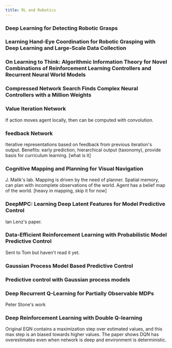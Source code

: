 ```yaml
---
title: RL and Robotics
---
```


### Deep Learning for Detecting Robotic Grasps

### Learning Hand-Eye Coordination for Robotic Grasping with Deep Learning and Large-Scale Data Collection

### On Learning to Think: Algorithmic Information Theory for Novel Combinations of Reinforcement Learning Controllers and Recurrent Neural World Models

### Compressed Network Search Finds Complex Neural Controllers with a Million Weights

### Value Iteration Network
If action moves agent locally, then can be computed with convolution.

### feedback Network

Iterative representations based on feedback from previous iteration's output. Benefits: early prediction, hierarchical output (taxonomy), provide basis for curriculum learning. [what is it]

### Cognitive Mapping and Planning for Visual Navigation

J. Malik's lab. Mapping is driven by the need of planner. Spatial memory, can plan with incomplete observations of the world. Agent has a belief map of the world. [heavy in mapping, skip it for now]

### DeepMPC: Learning Deep Latent Features for Model Predictive Control

Ian Lenz's paper.

### Data-Efficient Reinforcement Learning with Probabilistic Model Predictive Control

Sent to Tom but haven't read it yet.

### Gaussian Process Model Based Predictive Control

### Predictive control with Gaussian process models

### Deep Recurrent Q-Learning for Partially Observable MDPs
Peter Stone's work

### Deep Reinforcement Learning with Double Q-learning
Original EQN contains a maximization step over estimated values, and this max step is an biased towards higher values. The paper shows DQN has overestimates even when network is deep and environment is deterministic. 
